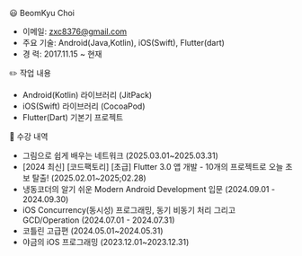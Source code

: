😃 BeomKyu Choi
  - 이메일: zxc8376@gmail.com
  - 주요 기술: Android(Java,Kotlin), iOS(Swift), Flutter(dart)
  - 경   력: 2017.11.15 ~ 현재

✏️ 작업 내용
 - Android(Kotlin) 라이브러리 (JitPack)
 - iOS(Swift) 라이브러리 (CocoaPod)
 - Flutter(Dart) 기본기 프로젝트

📖 수강 내역
 - 그림으로 쉽게 배우는 네트워크 (2025.03.01~2025.03.31)
 - [2024 최신] [코드팩토리] [초급] Flutter 3.0 앱 개발 - 10개의 프로젝트로 오늘 초보 탈출! (2025.02.01~2025;02.28)
 - 냉동코더의 알기 쉬운 Modern Android Development 입문 (2024.09.01 - 2024.09.30)
 - iOS Concurrency(동시성) 프로그래밍, 동기 비동기 처리 그리고 GCD/Operation (2024.07.01 - 2024.07.31)
 - 코틀린 고급편 (2024.05.01~2024.05.31)
 - 야금의 iOS 프로그래밍 (2023.12.01~2023.12.31)
